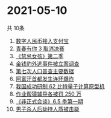 # 2021-05-10
  共 10条

  <!-- BEGIN -->
  <!-- 最后更新时间:Mon May 10 2021 06:12:14 GMT+0000 (Coordinated Universal Time) -->
  1. [数字人民币接入支付宝](https://www.zhihu.com/search?q=数字人民币)
1. [青春有你 3 取消决赛](https://www.zhihu.com/search?q=青春有你3)
1. [《禁忌女孩》第二季](https://www.zhihu.com/search?q=禁忌女孩2)
1. [金钱豹外逃事件被立案调查](https://www.zhihu.com/search?q=杭州金钱豹)
1. [第七次人口普查主要数据](https://www.zhihu.com/search?q=七普数据)
1. [阿富汗首都发生连环爆炸](https://www.zhihu.com/search?q=阿富汗爆炸)
1. [我国成功研制 62 比特量子计算原型机](https://www.zhihu.com/search?q=量子计算机)
1. [作业帮猿辅导各被罚 250 万](https://www.zhihu.com/search?q=作业帮猿辅导)
1. [《非正式会谈》6.5 季第一期](https://www.zhihu.com/search?q=非正式会谈)
1. [男子杀人后劫持人质被击毙](https://www.zhihu.com/search?q=男子劫持人质被击毙)
  <!-- END -->
  
